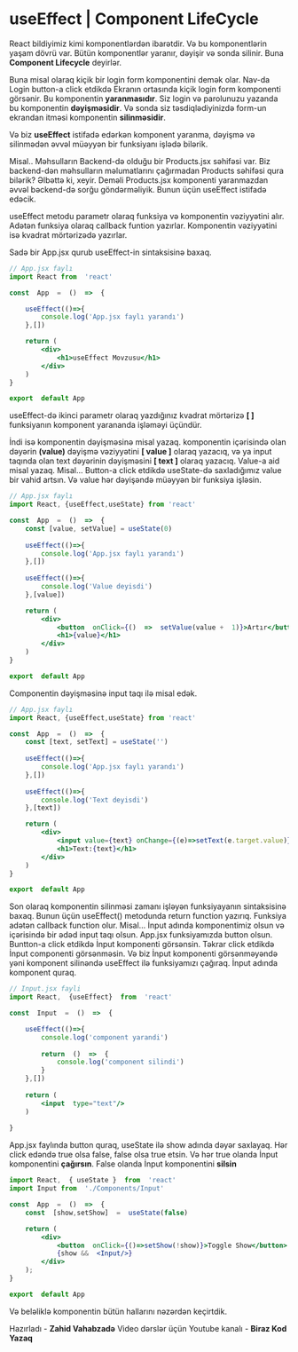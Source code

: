 # useEffect | Component LifeCycle

React bildiyimiz kimi komponentlərdən ibarətdir. Və bu komponentlərin yaşam dövrü var. Bütün komponentlər yaranır, dəyişir və sonda silinir. Buna **Component Lifecycle** deyirlər.

Buna misal olaraq kiçik bir login form komponentini demək olar.  Nav-da Login button-a click etdikdə Ekranın ortasında kiçik login form komponenti görsənir. Bu komponentin **yaranmasıdır**. Siz login və parolunuzu yazanda bu komponentin **dəyişməsidir**. Və sonda siz təsdiqlədiyinizdə form-un ekrandan itməsi komponentin **silinməsidir**.

Və biz **useEffect** istifadə edərkən komponent yaranma, dəyişmə və silinmədən əvvəl müəyyən bir funksiyanı işlədə bilərik. 

Misal..  Məhsulların Backend-də olduğu bir Products.jsx səhifəsi var.  Biz  backend-dən məhsulların məlumatlarını çağırmadan Products səhifəsi qura bilərik? Əlbəttə ki, xeyir. Deməli Products.jsx komponenti yaranmazdan əvvəl bəckend-də sorğu göndərməliyik. Bunun üçün useEffect istifadə edəcik.

useEffect metodu parametr olaraq funksiya və komponentin vəziyyətini alır.  Adətən funksiya olaraq callback funtion yazırlar. Komponentin vəziyyətini isə kvadrat mörtərizədə yazırlar.

Sadə bir App.jsx qurub useEffect-in sintaksisinə baxaq. 

```jsx
// App.jsx faylı
import React from  'react'

const  App  =  ()  =>  {

	useEffect(()=>{
		console.log('App.jsx faylı yarandı')
	},[])	

	return (
		<div>
			<h1>useEffect Movzusu</h1>
		</div>
	)
}

export  default App
```
useEffect-də ikinci parametr olaraq yazdığınız kvadrat mörtərizə **[ ]** funksiyanın komponent yarananda işləməyi üçündür.  

İndi isə komponentin dəyişməsinə misal yazaq. komponentin içərisində olan dəyərin **(value)** dəyişmə vəziyyətini **[ value ]** olaraq yazacıq, və ya input taqında olan text dəyərinin dəyişməsini **[ text ]** olaraq yazacıq. Value-a aid misal yazaq. 
Misal... Button-a click etdikdə useState-də saxladığımız value bir vahid artsın. Və value hər dəyişəndə müəyyən bir funksiya işləsin. 
```jsx
// App.jsx faylı
import React, {useEffect,useState} from 'react'

const  App  =  ()  =>  {
	const [value, setValue] = useState(0)
	
	useEffect(()=>{
		console.log('App.jsx faylı yarandı')
	},[])	
	
	useEffect(()=>{
		console.log('Value deyisdi')
	},[value])

	return (
		<div>
			<button  onClick={()  =>  setValue(value +  1)}>Artır</button>
			<h1>{value}</h1>
		</div>
	)
}

export  default App
```
Componentin dəyişməsinə input taqı ilə misal edək.

```jsx
// App.jsx faylı
import React, {useEffect,useState} from 'react'

const  App  =  ()  =>  {
	const [text, setText] = useState('')
	
	useEffect(()=>{
		console.log('App.jsx faylı yarandı')
	},[])	
	
	useEffect(()=>{
		console.log('Text deyisdi')
	},[text])

	return (
		<div>
			<input value={text} onChange={(e)=>setText(e.target.value)}/>
			<h1>Text:{text}</h1>
		</div>
	)
}

export  default App
```

Son olaraq komponentin silinməsi zamanı işləyən funksiyayanın sintaksisinə baxaq. Bunun üçün useEffect() metodunda return function yazırıq. Funksiya adətən callback function olur. 
Misal... İnput adında komponentimiz olsun və içərisində bir ədəd input taqı olsun. App.jsx funksiyamızda button olsun. Buntton-a click etdikdə İnput komponenti görsənsin. Təkrar click etdikdə İnput componenti görsənməsin. Və biz İnput komponenti görsənməyəndə yəni komponent silinəndə useEffect ilə funksiyamızı çağıraq.
İnput adında komponent quraq.

```jsx
// Input.jsx fayli
import React,  {useEffect}  from  'react'

const  Input  =  ()  =>  {

	useEffect(()=>{
		console.log('component yarandi')
		
		return  ()  =>  {
			console.log('component silindi')
		}
	},[])
	
	return (
		<input  type="text"/>
	)
	
}
```
App.jsx faylında button quraq, useState ilə show adında dəyər saxlayaq. Hər click edəndə true olsa false, false olsa true etsin. Və hər true olanda İnput komponentini **çağırsın**. False olanda İnput komponentini **silsin**
```jsx
import React,  { useState }  from  'react'
import Input from  './Components/Input'

const  App  =  ()  =>  {
	const  [show,setShow]  =  useState(false)

	return (
		<div>
			<button  onClick={()=>setShow(!show)}>Toggle Show</button>
			{show &&  <Input/>}
		</div>
	);
}

export  default App
```

Və beləliklə komponentin bütün hallarını nəzərdən keçirtdik. 

Hazırladı - **Zahid Vahabzadə**
Video dərslər üçün Youtube kanalı - **Biraz Kod Yazaq**






